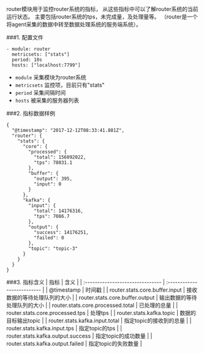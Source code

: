 router模块用于监控router系统的指标，
从这些指标中可以了解router系统的当前运行状态。
主要包括router系统的tps，未完成量，及处理量等。
（router是一个将agent采集的数据中转至数据处理系统的服务端系统）。


###1. 配置文件
```
- module: router
  metricsets: ["stats"]
  period: 10s
  hosts: ["localhost:7799"]
```
- `module` 采集模块为router系统
- `metricsets` 监控项，目前只有"stats"
- `period` 采集间隔时间
- `hosts` 被采集的服务器列表


###2. 指标数据样例
```
{
  "@timestamp": "2017-12-12T08:33:41.881Z",
  "router": {
    "stats": {
      "core": {
        "processed": {
          "total": 156092022,
          "tps": 78031.1
        },
        "buffer": {
          "output": 395,
          "input": 0
        }
      },
      "kafka": {
        "input": {
          "total": 14176316,
          "tps": 7086.7
        },
        "output": {
          "success": 14176251,
          "failed": 0
        },
        "topic": "topic-3"
      }
    }
  }
}
```


###3. 指标含义
| 指标                              | 含义                        |
| :------------------------------- | :-------------------------- |
| @timestamp                        | 时间戳                      |
| router.stats.core.buffer.input    | 接收数据的等待处理队列的大小    |
| router.stats.core.buffer.output   | 输出数据的等待处理队列的大小    |
| router.stats.core.processed.total | 已处理的总量                 |
| router.stats.core.processed.tps   | 处理tps                     |
| router.stats.kafka.topic          | 数据的目标输出topic           |
| router.stats.kafka.input.total    | 指定topic的接收到的总量        |
| router.stats.kafka.input.tps      | 指定topic的tps               |
| router.stats.kafka.output.success | 指定topic的成功数量           |
| router.stats.kafka.output.failed  | 指定topic的失败数量           |
